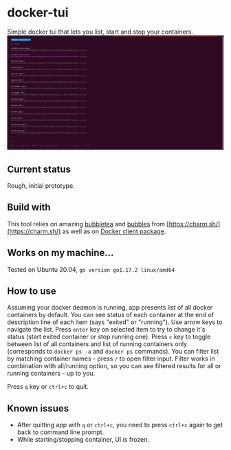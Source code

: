 # docker-tui
Simple docker tui that lets you list, start and stop your containers.
![screenshot](screenshot.png)
## Current status
Rough, initial prototype.
## Build with
This tool relies on amazing [bubbletea](https://github.com/charmbracelet/bubbletea) and [bubbles](https://github.com/charmbracelet/bubbles) from [https://charm.sh/](https://charm.sh/) as well as on [Docker client package](https://pkg.go.dev/github.com/docker/docker/client).

## Works on my machine...
Tested on Ubuntu 20.04, `go version go1.17.2 linux/amd64`

## How to use
Assuming your docker deamon is running, app presents list of all docker containers by default. You can see status of each container at the end of description line of each item (says "exited" or "running"). Use arrow keys to navigate the list. Press `enter` key on selected item to try to change it's status (start exited container or stop running one). Press `c` key to toggle between list of all containers and list of running containers only (corresponds to `docker ps -a` and `docker ps` commands). You can filter list by matching container names - press `/` to open filter input. Filter works in combination with all/running option, so you can see filtered results for all or running containers - up to you.

Press `q` key or `ctrl+c` to quit.

## Known issues
- After quitting app with `q` or `ctrl+c`, you need to press `ctrl+c` again to get back to command line prompt.
- While starting/stopping container, UI is frozen.
